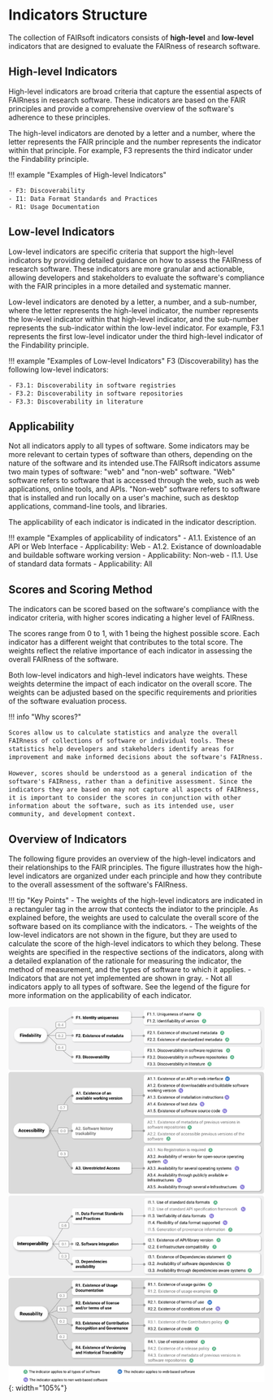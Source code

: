 
# Indicators Structure 

The collection of FAIRsoft indicators consists of **high-level** and **low-level** indicators that are designed to evaluate the FAIRness of research software. 


## High-level Indicators 

High-level indicators are broad criteria that capture the essential aspects of FAIRness in research software. These indicators are based on the FAIR principles and provide a comprehensive overview of the software's adherence to these principles. 

The high-level indicators are denoted by a letter and a number, where the letter represents the FAIR principle and the number represents the indicator within that principle. For example, F3 represents the third indicator under the Findability principle.

!!! example "Examples of High-level Indicators"

    - F3: Discoverability
    - I1: Data Format Standards and Practices
    - R1: Usage Documentation

## Low-level Indicators

Low-level indicators are specific criteria that support the high-level indicators by providing detailed guidance on how to assess the FAIRness of research software. These indicators are more granular and actionable, allowing developers and stakeholders to evaluate the software's compliance with the FAIR principles in a more detailed and systematic manner. 

Low-level indicators are denoted by a letter, a number, and a sub-number, where the letter represents the high-level indicator, the number represents the low-level indicator within that high-level indicator, and the sub-number represents the sub-indicator within the low-level indicator. For example, F3.1 represents the first low-level indicator under the third high-level indicator of the Findability principle.

!!! example "Examples of Low-level Indicators"
    F3 (Discoverability) has the following low-level indicators: 

    - F3.1: Discoverability in software registries
    - F3.2: Discoverability in software repositories
    - F3.3: Discoverability in literature

## Applicability 

Not all indicators apply to all types of software. Some indicators may be more relevant to certain types of software than others, depending on the nature of the software and its intended use.The FAIRsoft indicators assume two main types of software: "web" and "non-web" software. "Web" software refers to software that is accessed through the web, such as web applications, online tools, and APIs. "Non-web" software refers to software that is installed and run locally on a user's machine, such as desktop applications, command-line tools, and libraries. 

The applicability of each indicator is indicated in the indicator description. 

!!! example "Examples of applicability of indicators"
    - A1.1. Existence of an API or Web Interface
        - Applicability: Web
    - A1.2. Existance of downloadable and buildable software working version
        - Applicability: Non-web
    - I1.1. Use of standard data formats
        - Applicability: All


## Scores and Scoring Method

The indicators can be scored based on the software's compliance with the indicator criteria, with higher scores indicating a higher level of FAIRness. 

The scores range from 0 to 1, with 1 being the highest possible score. Each indicator has a different weight that contributes to the total score. The weights reflect the relative importance of each indicator in assessing the overall FAIRness of the software.

Both low-level indicators and high-level indicators have weights. These weights determine the impact of each indicator on the overall score. The weights can be adjusted based on the specific requirements and priorities of the software evaluation process.


!!! info "Why scores?"

    Scores allow us to calculate statistics and analyze the overall FAIRness of collections of software or individual tools. These statistics help developers and stakeholders identify areas for improvement and make informed decisions about the software's FAIRness.  

    However, scores should be understood as a general indication of the software's FAIRness, rather than a definitive assessment. Since the indicators they are based on may not capture all aspects of FAIRness, it is important to consider the scores in conjunction with other information about the software, such as its intended use, user community, and development context.
    
    
## Overview of Indicators 

The following figure provides an overview of the high-level indicators and their relationships to the FAIR principles. The figure illustrates how the high-level indicators are organized under each principle and how they contribute to the overall assessment of the software's FAIRness. 

!!! tip "Key Points" 
    - The weights of the high-level indicators are indicated in a rectanguler tag in the arrow that contects the indiator to the principle. As explained before, the weights are used to calculate the overall score of the software based on its compliance with the indicators. 
    - The weights of the low-level indicators are not shown in the figure, but they are used to calculate the score of the high-level indicators to which they belong. These weights are specified in the respective sections of the indicators, along with a detailed explanation of the rationale for measuring the indicator, the method of measurement, and the types of software to which it applies. 
    - Indicators that are not yet implemented are shown in gray. 
    - Not all indicators apply to all types of software. See the legend of the figure for more information on the applicability of each indicator.


![Figure](images/Fig1.svg){: width="105%"}
